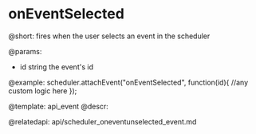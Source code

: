 onEventSelected
=============


@short: fires when the user selects an event in the scheduler
	

@params:
- id	string	the event's id

@example:
scheduler.attachEvent("onEventSelected", function(id){
    //any custom logic here
});

@template:	api_event
@descr:

@relatedapi: api/scheduler_oneventunselected_event.md